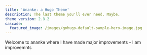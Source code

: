 ```yaml
---
title: 'Ananke: a Hugo Theme'
description: The last theme you'll ever need. Maybe.
theme_version: 2.8.2
cascade:
  featured_image: /images/gohugo-default-sample-hero-image.jpg
---
```

Welcome to ananke where I have made major improvements - I am improvemnts